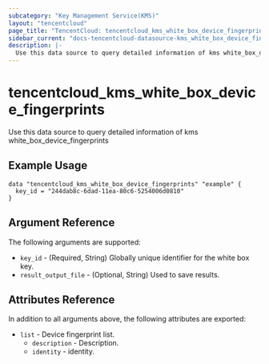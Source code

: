 ```yaml
---
subcategory: "Key Management Service(KMS)"
layout: "tencentcloud"
page_title: "TencentCloud: tencentcloud_kms_white_box_device_fingerprints"
sidebar_current: "docs-tencentcloud-datasource-kms_white_box_device_fingerprints"
description: |-
  Use this data source to query detailed information of kms white_box_device_fingerprints
---
```


# tencentcloud_kms_white_box_device_fingerprints

Use this data source to query detailed information of kms white_box_device_fingerprints

## Example Usage

```hcl
data "tencentcloud_kms_white_box_device_fingerprints" "example" {
  key_id = "244dab8c-6dad-11ea-80c6-5254006d0810"
}
```

## Argument Reference

The following arguments are supported:

* `key_id` - (Required, String) Globally unique identifier for the white box key.
* `result_output_file` - (Optional, String) Used to save results.

## Attributes Reference

In addition to all arguments above, the following attributes are exported:

* `list` - Device fingerprint list.
  * `description` - Description.
  * `identity` - identity.


